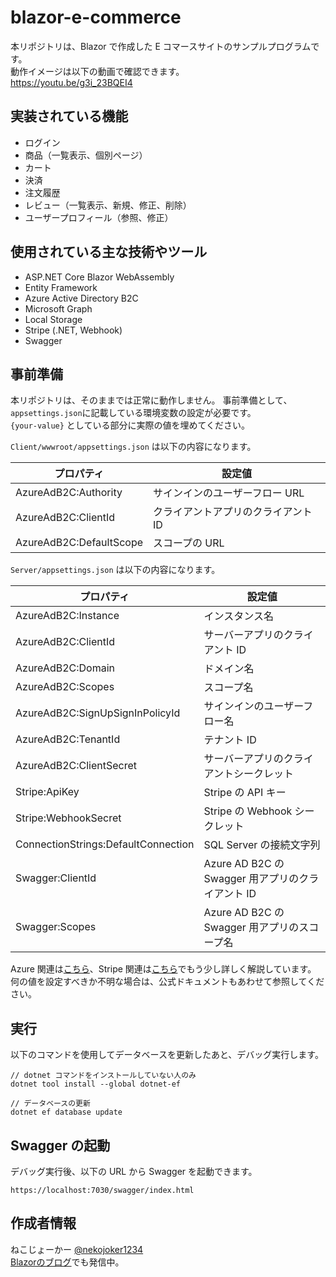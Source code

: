 # blazor-e-commerce
 
本リポジトリは、Blazor で作成した E コマースサイトのサンプルプログラムです。  
動作イメージは以下の動画で確認できます。  
https://youtu.be/g3i_23BQEI4

## 実装されている機能

- ログイン
- 商品（一覧表示、個別ページ）
- カート
- 決済
- 注文履歴
- レビュー（一覧表示、新規、修正、削除）
- ユーザープロフィール（参照、修正）

## 使用されている主な技術やツール

- ASP.NET Core Blazor WebAssembly
- Entity Framework
- Azure Active Directory B2C
- Microsoft Graph
- Local Storage
- Stripe (.NET, Webhook)
- Swagger

## 事前準備

本リポジトリは、そのままでは正常に動作しません。
事前準備として、`appsettings.json`に記載している環境変数の設定が必要です。  
`{your-value}` としている部分に実際の値を埋めてください。

`Client/wwwroot/appsettings.json` は以下の内容になります。

|プロパティ|設定値|
|----|----|
|AzureAdB2C:Authority|サインインのユーザーフロー URL|
|AzureAdB2C:ClientId|クライアントアプリのクライアント ID|
|AzureAdB2C:DefaultScope|スコープの URL|

`Server/appsettings.json` は以下の内容になります。

|プロパティ|設定値|
|----|----|
|AzureAdB2C:Instance|インスタンス名|
|AzureAdB2C:ClientId|サーバーアプリのクライアント ID|
|AzureAdB2C:Domain|ドメイン名|
|AzureAdB2C:Scopes|スコープ名|
|AzureAdB2C:SignUpSignInPolicyId|サインインのユーザーフロー名|
|AzureAdB2C:TenantId|テナント ID|
|AzureAdB2C:ClientSecret|サーバーアプリのクライアントシークレット|
|Stripe:ApiKey|Stripe の API キー|
|Stripe:WebhookSecret|Stripe の Webhook シークレット|
|ConnectionStrings:DefaultConnection|SQL Server の接続文字列|
|Swagger:ClientId|Azure AD B2C の Swagger 用アプリのクライアント ID|
|Swagger:Scopes|Azure AD B2C の Swagger 用アプリのスコープ名|

Azure 関連は[こちら](https://blazor-master.com/azure-active-directory-b2c/)、Stripe 関連は[こちら](https://blazor-master.com/stripe/)でもう少し詳しく解説しています。  
何の値を設定すべきか不明な場合は、公式ドキュメントもあわせて参照してください。

## 実行

以下のコマンドを使用してデータベースを更新したあと、デバッグ実行します。

```
// dotnet コマンドをインストールしていない人のみ
dotnet tool install --global dotnet-ef

// データベースの更新
dotnet ef database update
```
## Swagger の起動

デバッグ実行後、以下の URL から Swagger を起動できます。

```
https://localhost:7030/swagger/index.html
```

## 作成者情報

ねこじょーかー [@nekojoker1234](https://twitter.com/nekojoker1234)  
[Blazorのブログ](https://blazor-master.com/)でも発信中。
